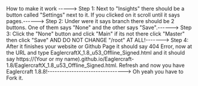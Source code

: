 How to make it work -----> Step 1: Next to "Insights" there should be a button called "Settings" next to it. If you clicked on it scroll until it says pages.------> Step 2: Under were it says branch there should be 2 buttons. One of them says "None" and the other says "Save".------> Step 3: Click the "None" button and click "Main" if its not there click "Master" then click "Save" AND DO NOT CHANGE "/root" AT ALL!-------> Step 4: After it finishes your website or Github Page it should say 404 Error, now at the URL and type EaglercraftX_1.8_u53_Offline_Signed.html and it should say https://(Your or my name).github.io/Eaglercraft-1.8/EaglercraftX_1.8_u53_Offline_Signed.html. Refresh and now you have Eaglercraft 1.8.8!-------------------------------->
Oh yeah you have to Fork it.
